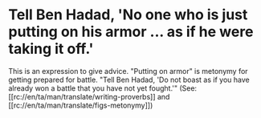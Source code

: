 # Tell Ben Hadad, 'No one who is just putting on his armor ... as if he were taking it off.'

This is an expression to give advice. "Putting on armor" is metonymy for getting prepared for battle. "Tell Ben Hadad, 'Do not boast as if you have already won a battle that you have not yet fought.'" (See: [[rc://en/ta/man/translate/writing-proverbs]] and [[rc://en/ta/man/translate/figs-metonymy]])

